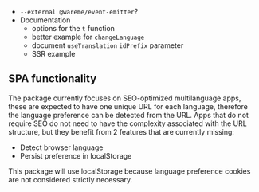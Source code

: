 - `--external @wareme/event-emitter`?
- Documentation
  - options for the `t` function
  - better example for `changeLanguage`
  - document `useTranslation` `idPrefix` parameter
  - SSR example

## SPA functionality

The package currently focuses on SEO-optimized multilanguage apps, these are expected to have one unique 
URL for each language, therefore the language preference can be detected from the URL. Apps that do 
not require SEO do not need to have the complexity associated with the URL structure, but they benefit 
from 2 features that are currently missing:
- Detect browser language
- Persist preference in localStorage

This package will use localStorage because language preference cookies are not considered strictly necessary.